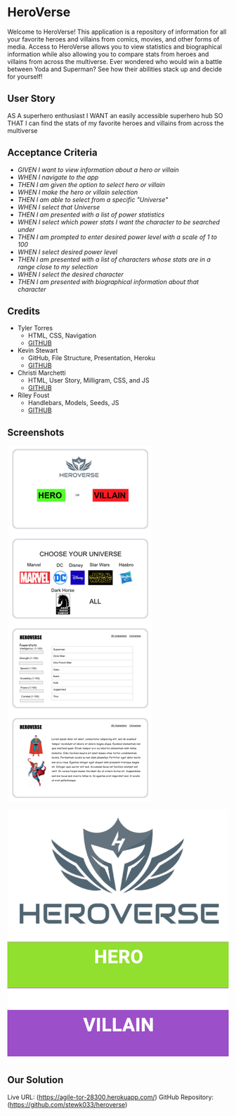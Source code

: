 # HeroVerse

Welcome to HeroVerse! This application is a repository of information for all your favorite heroes and villains from comics, movies, and other forms of media. Access to HeroVerse allows you to view statistics and biographical information while also allowing you to compare stats from heroes and villains from across the multiverse. Ever wondered who would win a battle between Yoda and Superman? See how their abilities stack up and decide for yourself!

## User Story

AS A superhero enthusiast
I WANT an easily accessible superhero hub
SO THAT I can find the stats of my favorite heroes and villains from across the multiverse

## Acceptance Criteria

* _GIVEN I want to view information about a hero or villain_
* _WHEN I navigate to the app_
* _THEN I am given the option to select hero or villain_
* _WHEN I make the hero or villain selection_
* _THEN I am able to select from a specific "Universe"_
* _WHEN I select that Universe_
* _THEN I am presented with a list of power statistics_
* _WHEN I select which power stats I want the character to be searched under_
* _THEN I am prompted to enter desired power level with a scale of 1 to 100_
* _WHEN I select desired power level_
* _THEN I am presented with a list of characters whose stats are in a range close to my selection_
* _WHEN I select the desired character_
* _THEN I am presented with biographical information about that character_

## Credits

* Tyler Torres
    - HTML, CSS, Navigation
    - [GITHUB](https://github.com/TATORR)
* Kevin Stewart
    - GitHub, File Structure, Presentation, Heroku
    - [GITHUB](https://github.com/stewk033)
* Christi Marchetti
    - HTML, User Story, Milligram, CSS, and JS
    - [GITHUB](https://github.com/chl850405)
* Riley Foust
    - Handlebars, Models, Seeds, JS
    - [GITHUB](https://github.com/riley-foust18)

## Screenshots

![MOCKUP](https://github.com/stewk033/heroverse/blob/main/assets/images/Heroverse-wireframe.png)

![SCREENSHOT](https://github.com/stewk033/heroverse/blob/main/assets/images/hv-screenshot.png)

## Our Solution

Live URL: (https://agile-tor-28300.herokuapp.com/)
GitHub Repository: (https://github.com/stewk033/heroverse)